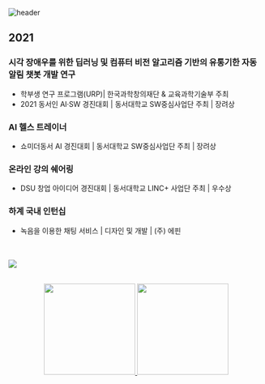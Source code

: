 ![header](https://capsule-render.vercel.app/api?type=waving&color=auto&height=250&section=header&text=77r77ung&fontSize=70)

## 2021
### 시각 장애우를 위한 딥러닝 및 컴퓨터 비전 알고리즘 기반의 유통기한 자동 알림 챗봇 개발 연구
- 학부생 연구 프로그램(URP)| 한국과학창의재단 & 교육과학기술부 주최
- 2021 동서인 AI·SW 경진대회 | 동서대학교 SW중심사업단 주최 | 장려상

### AI 헬스 트레이너
- 쇼미더동서 AI 경진대회 | 동서대학교 SW중심사업단 주최 | 장려상 

### 온라인 강의 쉐어링
- DSU 창업 아이디어 경진대회 | 동서대학교 LINC+ 사업단 주최 | 우수상

### 하계 국내 인턴십
- 녹음을 이용한 채팅 서비스 | 디자인 및 개발 | (주) 에핀

<br/><br/>
<a href="https://hits.seeyoufarm.com"><img src="https://hits.seeyoufarm.com/api/count/incr/badge.svg?url=https%3A%2F%2Fgithub.com%2F77r77ung&count_bg=%23B5C9FF&title_bg=%23B1E5A3&icon=instacart.svg&icon_color=%23FF9300&title=hello%2C+world%21&edge_flat=false"/></a>

<br/>

<div align=center>
    <a href = 'https://github.com/77r77ung'>
    <img height = '180em' src = "https://github-readme-stats.vercel.app/api?username=77r77ung&theme=buefy&show_icons=true"/>
    <img height = '180em' src = "https://github-readme-stats.vercel.app/api/top-langs/?username=77r77ung"/>
</div>
